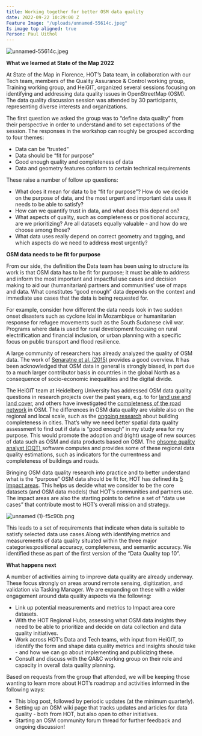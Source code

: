 ```yaml
---
title: Working together for better OSM data quality
date: 2022-09-22 10:29:00 Z
Feature Image: "/uploads/unnamed-55614c.jpeg"
Is image top aligned: true
Person: Paul Uithol
---
```


![unnamed-55614c.jpeg](/uploads/unnamed-55614c.jpeg)

**What we learned at State of the Map 2022**

At State of the Map in Florence, HOT’s Data team, in collaboration with our Tech team, members of the Quality Assurance & Control working group, Training working group, and HeiGIT, organized several sessions focusing on identifying and addressing data quality issues in OpenStreetMap (OSM). The data quality discussion session was attended by 30 participants, representing diverse interests and organizations. 

The first question we asked the group was to “define data quality” from their perspective in order to understand and to set expectations of the session. The responses in the workshop can roughly be grouped according to four themes:
* Data can be “trusted”
* Data should be “fit for purpose”
* Good enough quality and completeness of data
* Data and geometry features conform to certain technical requirements

These raise a number of follow up questions:
* What does it mean for data to be “fit for purpose”? How do we decide on the purpose of data, and the most urgent and important data uses it needs to be able to satisfy?
* How can we quantify trust in data, and what does this depend on?
* What aspects of quality, such as completeness or positional accuracy, are we prioritizing? Are all datasets equally valuable - and how do we choose among those?
* What data uses really depend on correct geometry and tagging, and which aspects do we need to address most urgently?

**OSM data needs to be fit for purpose**

From our side, the definition the Data team has been using to structure its work is that OSM data has to be fit for purpose; it must be able to address and inform the most important and  impactful use cases and decision making to aid our (humanitarian) partners and communities’ use of maps and data. What constitutes “good enough” data depends on the context and immediate use cases that the data is being requested for.

For example, consider how different the data needs look in two  sudden onset disasters such as cyclone Idai in Mozambique or humanitarian response for refugee movements such as the South Sudanese civil war. Programs where data is used for rural development focusing on rural electrification and financial inclusion, or urban planning with a specific focus on public transport and flood resilience.

A large community of researchers has already analyzed the quality of OSM data. The work of [Senaratne et al. (2015)](https://www.tandfonline.com/doi/abs/10.1080/13658816.2016.1189556) provides a  good overview. It has been acknowledged that OSM data in general is strongly biased, in part due to a much larger contributor basis in countries in the global North as a consequence of socio-economic inequalities and the digital divide. 

The HeiGIT team at Heidelberg University has addressed OSM data quality questions in research projects over the past years, e.g. to for [land use and land cover](https://www.geog.uni-heidelberg.de/gis/ideal_en.html), and others have investigated the [completeness of the road network](https://journals.plos.org/plosone/article?id=10.1371/journal.pone.0180698) in OSM. The differences in OSM data quality are visible also on the regional and local scale, such as the [ongoing research](https://www.researchsquare.com/article/rs-1913150/v1) about building completeness in cities. That’s why we need better spatial data quality assessment to find out if data is “good enough” in my study area for my purpose. This would promote the adoption and (right) usage of new sources of data such as OSM and data products based on OSM. The [ohsome quality analyst (OQT) ](https://github.com/GIScience/ohsome-quality-analyst)software computes and provides some of these regional data quality estimations, such as  indicators for the currentness and completeness of buildings and roads.

Bringing OSM data quality research into practice and to better understand what is the “purpose” OSM data should be fit for, HOT has defined its [5 Impact areas](https://www.hotosm.org/impact-areas/impact-areas/). This helps us decide what we consider to be the core datasets (and OSM data models) that HOT’s communities and partners use. The impact areas are also the starting points to define a set of “data use cases” that contribute most to HOT’s overall mission and strategy.

![unnamed (1)-f5c90b.png](/uploads/unnamed%20(1)-f5c90b.png)

This leads to a set of requirements that indicate when data is suitable to satisfy selected data use cases.Along with identifying metrics and measurements of data quality situated within the three major categories:positional accuracy, completeness, and semantic accuracy. We identified these as part of the first version of the “Data Quality top 10”.

**What happens next**

A number of activities aiming to improve data quality are already underway. These focus strongly on areas around remote sensing, digitization, and validation via Tasking Manager. We are  expanding on these with a wider engagement around data quality aspects via the following:
 
* Link up potential measurements and metrics to Impact area core datasets.
* With the HOT Regional Hubs, assessing what OSM data insights they need to be able to prioritize and decide on data collection and data quality initiatives.
* Work across HOT’s Data and Tech teams, with input from HeiGIT, to identify the form and shape data quality metrics and insights should take - and how we can go about implementing and publicizing these.
* Consult and discuss with the QA&C working group on their role and capacity in overall data quality planning.

Based on requests from the group that attended, we will be keeping those wanting to learn more about HOT’s roadmap and activities informed in the following ways:
* This blog post, followed by periodic updates (at the minimum quarterly).
* Setting up an OSM wiki page that tracks updates and articles for data quality - both from HOT, but also open to other initiatives.
* Starting an OSM community forum thread for further feedback and ongoing discussion!

